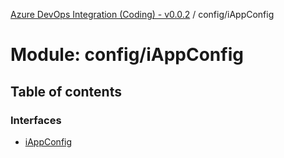 [Azure DevOps Integration (Coding) - v0.0.2](../README.md) / config/iAppConfig

# Module: config/iAppConfig

## Table of contents

### Interfaces

- [iAppConfig](../interfaces/config_iAppConfig.iAppConfig.md)
